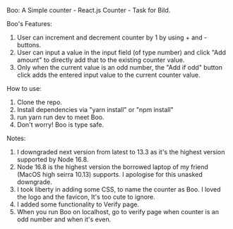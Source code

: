 Boo: A Simple counter - React.js Counter -  Task for Bild.

Boo's Features:
1. User can increment and decrement counter by 1 by using + and - buttons.
2. User can input a value in the input field (of type number) and click "Add amount" to directly add that to the existing counter value.
3. Only when the current value is an odd number, the "Add if odd" button click adds the entered input value to the current counter value.

How to use:
1. Clone the repo.
2. Install dependencies via "yarn install" or "npm install"
3. run yarn run dev to meet Boo.
4. Don't worry! Boo is type safe.

Notes:
1. I downgraded next version from latest to 13.3 as it's the highest version supported by Node 16.8.
2. Node 16.8 is the highest version the borrowed laptop of my friend (MacOS high seirra 10.13) supports. I apologise for this unasked downgrade.
3. I took liberty in adding some CSS, to name the counter as Boo. I loved the logo and the favicon, It's too cute to ignore.
4. I added some functionality to Verify page.
5. When you run Boo on localhost, go to verify page when counter is an odd number and when it's even.
